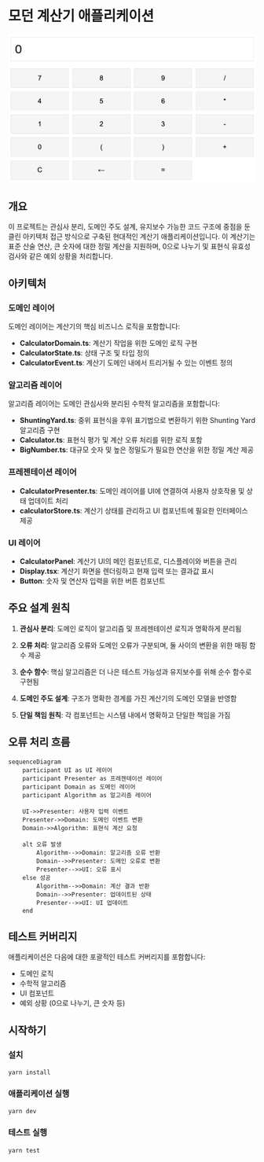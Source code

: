 # 모던 계산기 애플리케이션

![alt text](ui.png)

## 개요

이 프로젝트는 관심사 분리, 도메인 주도 설계, 유지보수 가능한 코드 구조에 중점을 둔 클린 아키텍처 접근 방식으로 구축된 현대적인 계산기 애플리케이션입니다. 이 계산기는 표준 산술 연산, 큰 숫자에 대한 정밀 계산을 지원하며, 0으로 나누기 및 표현식 유효성 검사와 같은 예외 상황을 처리합니다.

## 아키텍처

### 도메인 레이어

도메인 레이어는 계산기의 핵심 비즈니스 로직을 포함합니다:

- **CalculatorDomain.ts**: 계산기 작업을 위한 도메인 로직 구현
- **CalculatorState.ts**: 상태 구조 및 타입 정의
- **CalculatorEvent.ts**: 계산기 도메인 내에서 트리거될 수 있는 이벤트 정의

### 알고리즘 레이어

알고리즘 레이어는 도메인 관심사와 분리된 수학적 알고리즘을 포함합니다:

- **ShuntingYard.ts**: 중위 표현식을 후위 표기법으로 변환하기 위한 Shunting Yard 알고리즘 구현
- **Calculator.ts**: 표현식 평가 및 계산 오류 처리를 위한 로직 포함
- **BigNumber.ts**: 대규모 숫자 및 높은 정밀도가 필요한 연산을 위한 정밀 계산 제공

### 프레젠테이션 레이어

- **CalculatorPresenter.ts**: 도메인 레이어를 UI에 연결하여 사용자 상호작용 및 상태 업데이트 처리
- **calculatorStore.ts**: 계산기 상태를 관리하고 UI 컴포넌트에 필요한 인터페이스 제공

### UI 레이어

- **CalculatorPanel**: 계산기 UI의 메인 컴포넌트로, 디스플레이와 버튼을 관리
- **Display.tsx**: 계산기 화면을 렌더링하고 현재 입력 또는 결과값 표시
- **Button**: 숫자 및 연산자 입력을 위한 버튼 컴포넌트

## 주요 설계 원칙

1. **관심사 분리**: 도메인 로직이 알고리즘 및 프레젠테이션 로직과 명확하게 분리됨
2. **오류 처리**: 알고리즘 오류와 도메인 오류가 구분되며, 둘 사이의 변환을 위한 매핑 함수 제공
3. **순수 함수**: 핵심 알고리즘은 더 나은 테스트 가능성과 유지보수를 위해 순수 함수로 구현됨
4. **도메인 주도 설계**: 구조가 명확한 경계를 가진 계산기의 도메인 모델을 반영함

5. **단일 책임 원칙**: 각 컴포넌트는 시스템 내에서 명확하고 단일한 책임을 가짐

## 오류 처리 흐름

```mermaid
sequenceDiagram
    participant UI as UI 레이어
    participant Presenter as 프레젠테이션 레이어
    participant Domain as 도메인 레이어
    participant Algorithm as 알고리즘 레이어

    UI->>Presenter: 사용자 입력 이벤트
    Presenter->>Domain: 도메인 이벤트 변환
    Domain->>Algorithm: 표현식 계산 요청

    alt 오류 발생
        Algorithm-->>Domain: 알고리즘 오류 반환
        Domain-->>Presenter: 도메인 오류로 변환
        Presenter-->>UI: 오류 표시
    else 성공
        Algorithm-->>Domain: 계산 결과 반환
        Domain-->>Presenter: 업데이트된 상태
        Presenter-->>UI: UI 업데이트
    end
```

## 테스트 커버리지

애플리케이션은 다음에 대한 포괄적인 테스트 커버리지를 포함합니다:

- 도메인 로직
- 수학적 알고리즘
- UI 컴포넌트
- 예외 상황 (0으로 나누기, 큰 숫자 등)

## 시작하기

### 설치

```
yarn install
```

### 애플리케이션 실행

```
yarn dev
```

### 테스트 실행

```
yarn test
```
